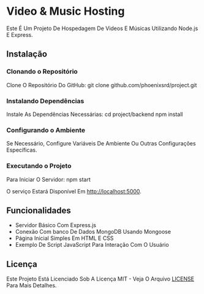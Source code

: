 # Video & Music Hosting

Este É Um Projeto De Hospedagem De Videos E Músicas Utilizando Node.js E Express.

## Instalação

### Clonando o Repositório

Clone O Repositório Do GitHub: git clone github.com/phoenixsrd/project.git

### Instalando Dependências

Instale As Dependências Necessárias: cd project/backend npm install

### Configurando o Ambiente

Se Necessário, Configure Variáveis De Ambiente Ou Outras Configurações Específicas.

### Executando o Projeto

Para Iniciar O Servidor: npm start

O serviço Estará Disponível Em [http://localhost:5000](http://localhost:5000).

## Funcionalidades

- Servidor Básico Com Express.js
- Conexão Com banco De Dados MongoDB Usando Mongoose
- Página Inicial Simples Em HTML E CSS
- Exemplo De Script JavaScript Para Interação Com O Usuário

## Licença

Este Projeto Está Licenciado Sob A Licença MIT - Veja O Arquivo [LICENSE](LICENSE) Para Mais Detalhes.
